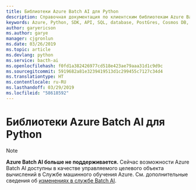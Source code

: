 ```yaml
---
title: Библиотеки Azure Batch AI для Python
description: Справочная документация по клиентским библиотекам Azure Batch AI для Python
keywords: Azure, Python, SDK, API, SQL, database, PostGres, Cosmos DB, NoSQL
author: garyericson
ms.author: garye
manager: cjgronlun
ms.date: 03/26/2019
ms.topic: article
ms.devlang: python
ms.service: bacth-ai
ms.openlocfilehash: f0fd1a382426977cd518e423ae79aaa31d1c9d9c
ms.sourcegitcommit: 5919682a81e3239419513d1c299455c7127c34d4
ms.translationtype: HT
ms.contentlocale: ru-RU
ms.lasthandoff: 03/29/2019
ms.locfileid: "58618592"
---
```

# <a name="azure-batch-ai-libraries-for-python"></a>Библиотеки Azure Batch AI для Python

>[!Note]
>**Azure Batch AI больше не поддерживается.** Сейчас возможности Azure Batch AI доступны в качестве управляемого целевого объекта вычислений в Службе машинного обучения Azure. См. дополнительные сведения об [изменениях в службе Batch AI](https://aka.ms/batchai-retirement).
